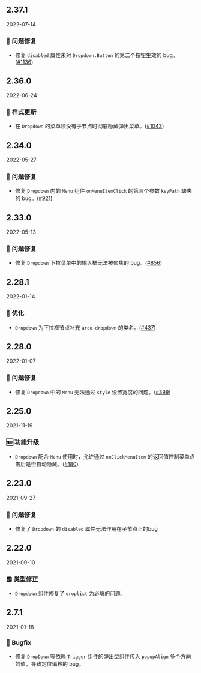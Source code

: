 ## 2.37.1

2022-07-14

### 🐛 问题修复

- 修复 `disabled` 属性未对 `Dropdown.Button` 的第二个按钮生效的 bug。([#1136](https://github.com/arco-design/arco-design/pull/1136))

## 2.36.0

2022-06-24

### 💅 样式更新

- 在 `Dropdown` 的菜单项没有子节点时彻底隐藏弹出菜单。([#1043](https://github.com/arco-design/arco-design/pull/1043))

## 2.34.0

2022-05-27

### 🐛 问题修复

- 修复 `Dropdown` 内的 `Menu` 组件 `onMenuItemClick` 的第三个参数 `keyPath` 缺失的 bug。([#921](https://github.com/arco-design/arco-design/pull/921))

## 2.33.0

2022-05-13

### 🐛 问题修复

- 修复 `Dropdown` 下拉菜单中的输入框无法被聚焦的 bug。([#856](https://github.com/arco-design/arco-design/pull/856))

## 2.28.1

2022-01-14

### 💎 优化

- `Dropdown` 为下拉框节点补充 `arco-dropdown` 的类名。([#437](https://github.com/arco-design/arco-design/pull/437))

## 2.28.0

2022-01-07

### 🐛 问题修复

- 修复 `Dropdown` 中的 `Menu` 无法通过 `style` 设置宽度的问题。([#399](https://github.com/arco-design/arco-design/pull/399))

## 2.25.0

2021-11-19

### 🆕 功能升级

- `Dropdown` 配合 `Menu` 使用时，允许通过 `onClickMenuItem` 的返回值控制菜单点击后是否自动隐藏。([#180](https://github.com/arco-design/arco-design/pull/180))

## 2.23.0

2021-09-27

### 🐛 问题修复

- 修复了 `Dropdown` 的 `disabled` 属性无法作用在子节点上的bug

## 2.22.0

2021-09-10

### 🆎 类型修正

- `Dropdown` 组件修复了 `droplist` 为必填的问题。

## 2.7.1

2021-01-18

### 🐛 Bugfix

- 修复 `DropDown` 等依赖 `Trigger` 组件的弹出型组件传入 `popupAlign` 多个方向的值，导致定位偏移的 bug。

